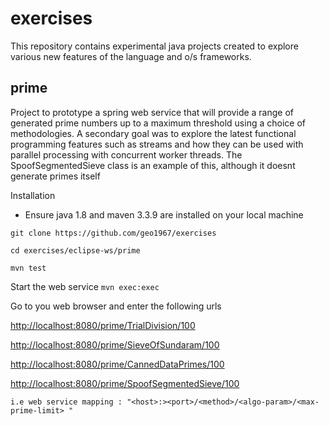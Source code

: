 # exercises

This repository contains experimental java projects created to explore various new features of the language and o/s frameworks.


## prime
Project to  prototype a  spring web service that will provide a range of generated prime numbers up to a maximum threshold using a choice of methodologies. A secondary goal was to explore the latest functional programming features such as streams and how they can be used with parallel processing with concurrent worker threads. The SpoofSegmentedSieve class is  an example of this, although it doesnt generate primes itself

Installation
-  Ensure java 1.8 and maven  3.3.9  are installed on your local machine

 `git clone https://github.com/geo1967/exercises`
 
 `cd exercises/eclipse-ws/prime`
 
 `mvn test`
 
 


Start the web service 
`mvn exec:exec`

Go to you web browser and enter the following urls

[http://localhost:8080/prime/TrialDivision/100](http://localhost:8080/prime/TrialDivision/100)

[http://localhost:8080/prime/SieveOfSundaram/100](http://localhost:8080/prime/SieveOfSundaram/100)

[http://localhost:8080/prime/CannedDataPrimes/100](http://localhost:8080/prime/CannedDataPrimes/100)

 [http://localhost:8080/prime/SpoofSegmentedSieve/100](http://localhost:8080/prime/SpoofSegmentedSieve/100)
```
i.e web service mapping : "<host>:><port>/<method>/<algo-param>/<max-prime-limit> "
```





    
